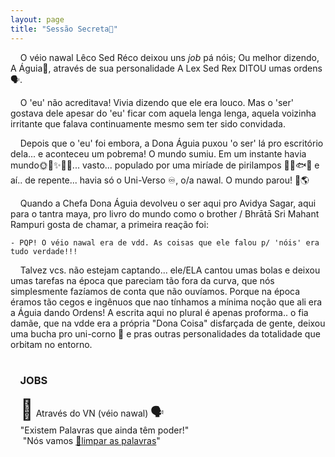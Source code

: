 ```yaml
---
layout: page
title: "Sessão Secreta🤫"
---
```


&nbsp;&nbsp;&nbsp;&nbsp;O véio nawal Lêco Sed Réco deixou uns *job* pá nóis;
Ou melhor dizendo, A Águia🦅, através de sua personalidade
A Lex Sed Rex DITOU umas ordens 🗣️.

&nbsp;&nbsp;&nbsp;&nbsp;O 'eu' não acreditava! Vivia dizendo que ele era louco.
Mas o 'ser' gostava dele apesar do 'eu' ficar com aquela
lenga lenga, aquela voizinha irritante que falava continuamente
mesmo sem ter sido convidada.

&nbsp;&nbsp;&nbsp;&nbsp;Depois que o 'eu' foi embora, a Dona Águia puxou 'o ser' lá
pro escritório dela... e aconteceu um pobrema! O mundo sumiu. Em um
instante havia mundo🌞🌛✨💫🌌... vasto... populado por uma miríade
de pirilampos 🌴🦋🐟🐒 e aí.. de repente... havia só o Uni-Verso ♾️,
o/a nawal. O mundo parou! 🚫🌎

&nbsp;&nbsp;&nbsp;&nbsp;Quando a Chefa Dona Águia devolveu o ser aqui pro Avidya Sagar, aqui
para o tantra maya, pro livro  do mundo como o brother / Bhrātā Sri Mahant Rampuri gosta de chamar, a primeira reação foi:

    - PQP! O véio nawal era de vdd. As coisas que ele falou p/ 'nóis' era
    tudo verdade!!!

&nbsp;&nbsp;&nbsp;&nbsp;Talvez vcs. não estejam captando... ele/ELA cantou umas bolas e deixou umas tarefas na época que pareciam tão fora da curva, que nós simplesmente fazíamos de conta que não ouvíamos. Porque na época éramos tão cegos e ingênuos que nao tínhamos a mínima noção que ali era a Águia dando Ordens! A escrita aqui no plural é apenas proforma.. o fia damãe, que na vdde era a própria "Dona Coisa" disfarçada de gente, deixou uma bucha pro uni-corno 🦄 e pras outras personalidades da totalidade que orbitam no entorno.
<br />
<br />
<h3><strong>&nbsp;&nbsp;&nbsp;&nbsp;JOBS</strong></h3>


&nbsp;&nbsp;&nbsp;&nbsp;<span style="font-size: 32px">🦅</span> Através do VN (véio nawal) <span style="font-size: 20px">🗣️</span>
<br />&nbsp;&nbsp;&nbsp;&nbsp;"Existem Palavras que ainda têm poder!"
<br />&nbsp;&nbsp;&nbsp;&nbsp;&nbsp;"Nós vamos [🧼limpar as palavras](/job/job_1.html)"


